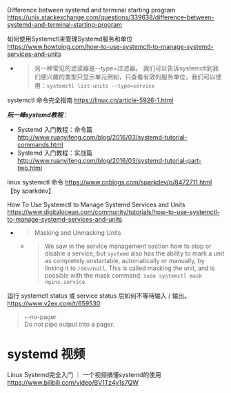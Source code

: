 
Difference between systemd and terminal starting program https://unix.stackexchange.com/questions/339638/difference-between-systemd-and-terminal-starting-program

如何使用Systemctl来管理Systemd服务和单位 https://www.howtoing.com/how-to-use-systemctl-to-manage-systemd-services-and-units
- > 另一种常见的滤波器是--type=过滤器。 我们可以告诉systemctl到我们感兴趣的类型只显示单元例如，只查看有效的服务单位，我们可以使用：`systemctl list-units --type=service`

systemctl 命令完全指南 https://linux.cn/article-5926-1.html

***阮一峰systemd教程***：
- Systemd 入门教程：命令篇 http://www.ruanyifeng.com/blog/2016/03/systemd-tutorial-commands.html
- Systemd 入门教程：实战篇 http://www.ruanyifeng.com/blog/2016/03/systemd-tutorial-part-two.html

linux systemctl 命令 https://www.cnblogs.com/sparkdev/p/8472711.html 【by sparkdev】

How To Use Systemctl to Manage Systemd Services and Units https://www.digitalocean.com/community/tutorials/how-to-use-systemctl-to-manage-systemd-services-and-units
- > Masking and Unmasking Units
  * > We saw in the service management section how to stop or disable a service, but `systemd` also has the ability to mark a unit as completely unstartable, automatically or manually, by linking it to `/dev/null`. This is called masking the unit, and is possible with the mask command: `sudo systemctl mask nginx.service`

运行 systemctl status 或 service status 后如何不等待输入 / 输出。 https://www.v2ex.com/t/659530
> --no-pager <br> Do not pipe output into a pager.

# systemd 视频

Linux Systemd完全入门 ｜ 一个视频搞懂systemd的使用 https://www.bilibili.com/video/BV1Tz4y1s7QW
